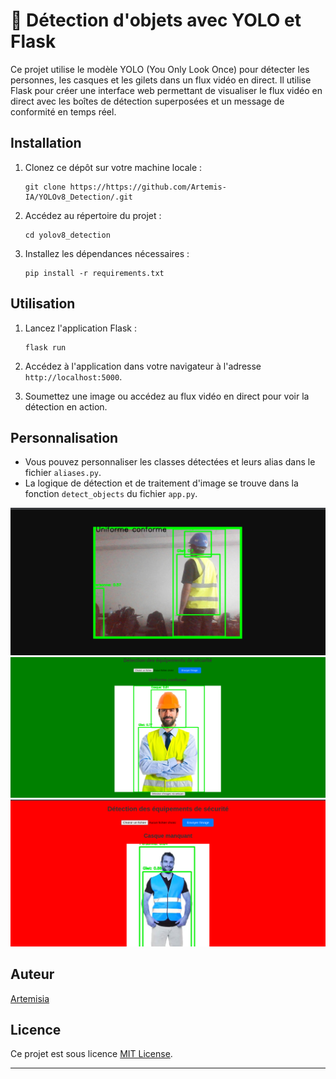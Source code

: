 
# 👷 Détection d'objets avec YOLO et Flask

Ce projet utilise le modèle YOLO (You Only Look Once) pour détecter les personnes, les casques et les gilets dans un flux vidéo en direct. Il utilise Flask pour créer une interface web permettant de visualiser le flux vidéo en direct avec les boîtes de détection superposées et un message de conformité en temps réel.


## Installation

1. Clonez ce dépôt sur votre machine locale :

   ```shell
   git clone https://https://github.com/Artemis-IA/YOLOv8_Detection/.git
   ```

2. Accédez au répertoire du projet :

   ```shell
   cd yolov8_detection
   ```

3. Installez les dépendances nécessaires :

   ```shell
   pip install -r requirements.txt
   ```

## Utilisation

1. Lancez l'application Flask :

   ```shell
   flask run
   ```

2. Accédez à l'application dans votre navigateur à l'adresse `http://localhost:5000`.

3. Soumettez une image ou accédez au flux vidéo en direct pour voir la détection en action.

## Personnalisation

- Vous pouvez personnaliser les classes détectées et leurs alias dans le fichier `aliases.py`.
- La logique de détection et de traitement d'image se trouve dans la fonction `detect_objects` du fichier `app.py`.

![Capture d'écran du mode vidéo](https://github.com/Artemis-IA/YOLOv8_Detection/blob/main/video_conforme.png)
![Capture d'écran du mode upload](https://github.com/Artemis-IA/YOLOv8_Detection/blob/main/Image_conforme.png)
![Capture d'écran du mode upload](https://github.com/Artemis-IA/YOLOv8_Detection/blob/main/Image_non_conforme.png)

## Auteur

[Artemisia](https://github.com/Artemis-IA)

## Licence

Ce projet est sous licence [MIT License](LICENSE).

---

